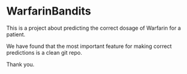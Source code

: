 # WarfarinBandits

This is a project about predicting the correct dosage of Warfarin for a patient.

We have found that the most important feature for making correct predictions is a clean git repo.

Thank you.